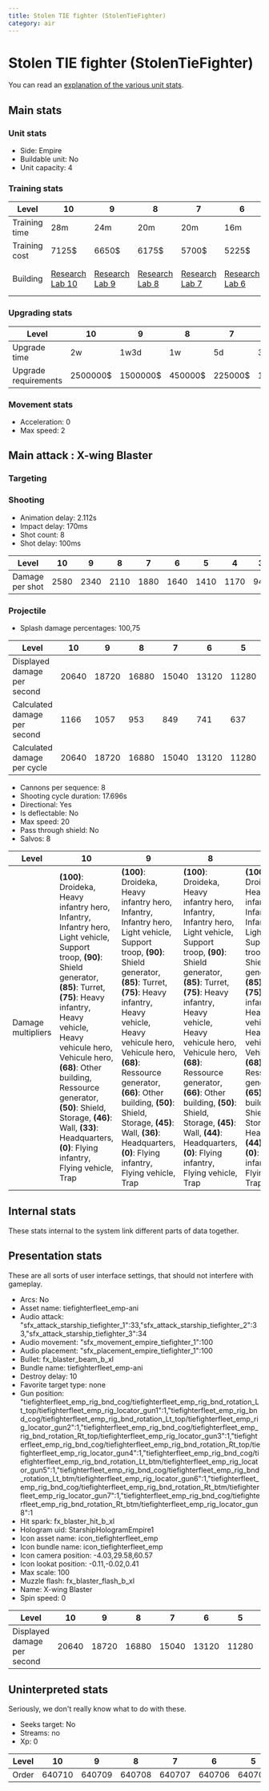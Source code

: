 ```yaml
---
title: Stolen TIE fighter (StolenTieFighter)
category: air
---
```


# Stolen TIE fighter (StolenTieFighter)

You can read an [explanation  of the various unit stats](unitexplained.md).

## Main stats

### Unit stats

  * Side: Empire
  * Buildable unit: No
  * Unit capacity: 4

### Training stats

|Level        |10                                     |9                                     |8                                     |7                                     |6                                     |5                                     |4                                     |3                                     |2                                     |1                                           |
|-------------|---------------------------------------|--------------------------------------|--------------------------------------|--------------------------------------|--------------------------------------|--------------------------------------|--------------------------------------|--------------------------------------|--------------------------------------|--------------------------------------------|
|Training time|28m                                    |24m                                   |20m                                   |20m                                   |16m                                   |16m                                   |12m                                   |12m                                   |12m                                   |12m                                         |
|Training cost|7125$                                  |6650$                                 |6175$                                 |5700$                                 |5225$                                 |4750$                                 |4275$                                 |3800$                                 |3325$                                 |2850$                                       |
|Building     |[Research Lab 10](rebelOffenseLab.html)|[Research Lab 9](rebelOffenseLab.html)|[Research Lab 8](rebelOffenseLab.html)|[Research Lab 7](rebelOffenseLab.html)|[Research Lab 6](rebelOffenseLab.html)|[Research Lab 5](rebelOffenseLab.html)|[Research Lab 4](rebelOffenseLab.html)|[Research Lab 3](rebelOffenseLab.html)|[Research Lab 2](rebelOffenseLab.html)|[Starship Command 1](rebelFleetCommand.html)|


### Upgrading stats

|Level               |10      |9       |8      |7      |6      |5     |4     |3     |2    |1    |
|--------------------|--------|--------|-------|-------|-------|------|------|------|-----|-----|
|Upgrade time        |2w      |1w3d    |1w     |5d     |3d     |1d    |8h    |3h    |1h30m|0s   |
|Upgrade requirements|2500000$|1500000$|450000$|225000$|135000$|50000$|20000$|10000$|5000$|2000$|


### Movement stats

  * Acceleration: 0
  * Max speed: 2

## Main attack : X-wing Blaster

### Targeting


### Shooting

  * Animation delay: 2.112s
  * Impact delay: 170ms
  * Shot count: 8
  * Shot delay: 100ms

|Level          |10  |9   |8   |7   |6   |5   |4   |3  |2  |1  |
|---------------|----|----|----|----|----|----|----|---|---|---|
|Damage per shot|2580|2340|2110|1880|1640|1410|1170|940|700|470|


### Projectile

  * Splash damage percentages: 100,75

|Level                       |10   |9    |8    |7    |6    |5    |4   |3   |2   |1   |
|----------------------------|-----|-----|-----|-----|-----|-----|----|----|----|----|
|Displayed damage per second |20640|18720|16880|15040|13120|11280|9360|7520|5600|3760|
|Calculated damage per second|1166 |1057 |953  |849  |741  |637  |528 |424 |316 |212 |
|Calculated damage per cycle |20640|18720|16880|15040|13120|11280|9360|7520|5600|3760|


  * Cannons per sequence: 8
  * Shooting cycle duration: 17.696s
  * Directional: Yes
  * Is deflectable: No
  * Max speed: 20
  * Pass through shield: No
  * Salvos: 8

|Level             |10                                                                                                                                                                                                                                                                                                                                                                                          |9                                                                                                                                                                                                                                                                                                                                                                                                     |8                                                                                                                                                                                                                                                                                                                                                                                                     |7                                                                                                                                                                                                                                                                                                                                                                                                     |6                                                                                                                                                                                                                                                                                                                                                                                                     |5                                                                                                                                                                                                                                                                                                                                                                                                     |4                                                                                                                                                                                                                                                                                                                                                                                                     |3                                                                                                                                                                                                                                                                                                                                                                                           |2                                                                                                                                                                                                                                                                                                                                                                                           |1                                                                                                                                                                                                                                                                                                                                                                                 |
|------------------|--------------------------------------------------------------------------------------------------------------------------------------------------------------------------------------------------------------------------------------------------------------------------------------------------------------------------------------------------------------------------------------------|------------------------------------------------------------------------------------------------------------------------------------------------------------------------------------------------------------------------------------------------------------------------------------------------------------------------------------------------------------------------------------------------------|------------------------------------------------------------------------------------------------------------------------------------------------------------------------------------------------------------------------------------------------------------------------------------------------------------------------------------------------------------------------------------------------------|------------------------------------------------------------------------------------------------------------------------------------------------------------------------------------------------------------------------------------------------------------------------------------------------------------------------------------------------------------------------------------------------------|------------------------------------------------------------------------------------------------------------------------------------------------------------------------------------------------------------------------------------------------------------------------------------------------------------------------------------------------------------------------------------------------------|------------------------------------------------------------------------------------------------------------------------------------------------------------------------------------------------------------------------------------------------------------------------------------------------------------------------------------------------------------------------------------------------------|------------------------------------------------------------------------------------------------------------------------------------------------------------------------------------------------------------------------------------------------------------------------------------------------------------------------------------------------------------------------------------------------------|--------------------------------------------------------------------------------------------------------------------------------------------------------------------------------------------------------------------------------------------------------------------------------------------------------------------------------------------------------------------------------------------|--------------------------------------------------------------------------------------------------------------------------------------------------------------------------------------------------------------------------------------------------------------------------------------------------------------------------------------------------------------------------------------------|----------------------------------------------------------------------------------------------------------------------------------------------------------------------------------------------------------------------------------------------------------------------------------------------------------------------------------------------------------------------------------|
|Damage multipliers|**(100)**: Droideka, Heavy infantry hero, Infantry, Infantry hero, Light vehicle, Support troop, **(90)**: Shield generator, **(85)**: Turret, **(75)**: Heavy infantry, Heavy vehicle, Heavy vehicule hero, Vehicule hero, **(68)**: Other building, Ressource generator, **(50)**: Shield, Storage, **(46)**: Wall, **(33)**: Headquarters, **(0)**: Flying infantry, Flying vehicle, Trap|**(100)**: Droideka, Heavy infantry hero, Infantry, Infantry hero, Light vehicle, Support troop, **(90)**: Shield generator, **(85)**: Turret, **(75)**: Heavy infantry, Heavy vehicle, Heavy vehicule hero, Vehicule hero, **(68)**: Ressource generator, **(66)**: Other building, **(50)**: Shield, Storage, **(45)**: Wall, **(36)**: Headquarters, **(0)**: Flying infantry, Flying vehicle, Trap|**(100)**: Droideka, Heavy infantry hero, Infantry, Infantry hero, Light vehicle, Support troop, **(90)**: Shield generator, **(85)**: Turret, **(75)**: Heavy infantry, Heavy vehicle, Heavy vehicule hero, Vehicule hero, **(68)**: Ressource generator, **(66)**: Other building, **(50)**: Shield, Storage, **(45)**: Wall, **(44)**: Headquarters, **(0)**: Flying infantry, Flying vehicle, Trap|**(100)**: Droideka, Heavy infantry hero, Infantry, Infantry hero, Light vehicle, Support troop, **(90)**: Shield generator, **(85)**: Turret, **(75)**: Heavy infantry, Heavy vehicle, Heavy vehicule hero, Vehicule hero, **(68)**: Ressource generator, **(65)**: Other building, **(50)**: Shield, Storage, **(47)**: Headquarters, **(44)**: Wall, **(0)**: Flying infantry, Flying vehicle, Trap|**(100)**: Droideka, Heavy infantry hero, Infantry, Infantry hero, Light vehicle, Support troop, **(90)**: Shield generator, **(85)**: Turret, **(75)**: Heavy infantry, Heavy vehicle, Heavy vehicule hero, Vehicule hero, **(68)**: Ressource generator, **(65)**: Other building, **(54)**: Headquarters, **(50)**: Shield, Storage, **(43)**: Wall, **(0)**: Flying infantry, Flying vehicle, Trap|**(100)**: Droideka, Heavy infantry hero, Infantry, Infantry hero, Light vehicle, Support troop, **(90)**: Shield generator, **(85)**: Turret, **(75)**: Heavy infantry, Heavy vehicle, Heavy vehicule hero, Vehicule hero, **(68)**: Ressource generator, **(65)**: Other building, **(54)**: Headquarters, **(50)**: Shield, Storage, **(42)**: Wall, **(0)**: Flying infantry, Flying vehicle, Trap|**(100)**: Droideka, Heavy infantry hero, Infantry, Infantry hero, Light vehicle, Support troop, **(90)**: Shield generator, **(85)**: Turret, **(75)**: Heavy infantry, Heavy vehicle, Heavy vehicule hero, Vehicule hero, **(68)**: Ressource generator, **(65)**: Other building, **(54)**: Headquarters, **(50)**: Shield, Storage, **(40)**: Wall, **(0)**: Flying infantry, Flying vehicle, Trap|**(100)**: Droideka, Heavy infantry hero, Infantry, Infantry hero, Light vehicle, Support troop, **(90)**: Shield generator, **(85)**: Turret, **(75)**: Heavy infantry, Heavy vehicle, Heavy vehicule hero, Vehicule hero, **(68)**: Other building, Ressource generator, **(54)**: Headquarters, **(50)**: Shield, Storage, **(40)**: Wall, **(0)**: Flying infantry, Flying vehicle, Trap|**(100)**: Droideka, Heavy infantry hero, Infantry, Infantry hero, Light vehicle, Support troop, **(90)**: Shield generator, **(85)**: Headquarters, Turret, **(75)**: Heavy infantry, Heavy vehicle, Heavy vehicule hero, Vehicule hero, **(68)**: Other building, Ressource generator, **(54)**: Storage, **(50)**: Shield, **(34)**: Wall, **(0)**: Flying infantry, Flying vehicle, Trap|**(100)**: Droideka, Heavy infantry hero, Infantry, Infantry hero, Light vehicle, Support troop, **(90)**: Shield generator, **(85)**: Headquarters, Turret, **(75)**: Heavy infantry, Heavy vehicle, Heavy vehicule hero, Vehicule hero, **(68)**: Other building, Ressource generator, **(50)**: Shield, Storage, **(25)**: Wall, **(0)**: Flying infantry, Flying vehicle, Trap|


## Internal stats

These stats internal to the system link different parts of data together.


## Presentation stats

These are all sorts of user interface settings, that should not interfere with gameplay.

  * Arcs: No
  * Asset name: tiefighterfleet_emp-ani
  * Audio attack: "sfx_attack_starship_tiefighter_1":33,"sfx_attack_starship_tiefighter_2":33,"sfx_attack_starship_tiefighter_3":34
  * Audio movement: "sfx_movement_empire_tiefighter_1":100
  * Audio placement: "sfx_placement_empire_tiefighter_1":100
  * Bullet: fx_blaster_beam_b_xl
  * Bundle name: tiefighterfleet_emp-ani
  * Destroy delay: 10
  * Favorite target type: none
  * Gun position: "tiefighterfleet_emp_rig_bnd_cog/tiefighterfleet_emp_rig_bnd_rotation_Lt_top/tiefighterfleet_emp_rig_locator_gun1":1,"tiefighterfleet_emp_rig_bnd_cog/tiefighterfleet_emp_rig_bnd_rotation_Lt_top/tiefighterfleet_emp_rig_locator_gun2":1,"tiefighterfleet_emp_rig_bnd_cog/tiefighterfleet_emp_rig_bnd_rotation_Rt_top/tiefighterfleet_emp_rig_locator_gun3":1,"tiefighterfleet_emp_rig_bnd_cog/tiefighterfleet_emp_rig_bnd_rotation_Rt_top/tiefighterfleet_emp_rig_locator_gun4":1,"tiefighterfleet_emp_rig_bnd_cog/tiefighterfleet_emp_rig_bnd_rotation_Lt_btm/tiefighterfleet_emp_rig_locator_gun5":1,"tiefighterfleet_emp_rig_bnd_cog/tiefighterfleet_emp_rig_bnd_rotation_Lt_btm/tiefighterfleet_emp_rig_locator_gun6":1,"tiefighterfleet_emp_rig_bnd_cog/tiefighterfleet_emp_rig_bnd_rotation_Rt_btm/tiefighterfleet_emp_rig_locator_gun7":1,"tiefighterfleet_emp_rig_bnd_cog/tiefighterfleet_emp_rig_bnd_rotation_Rt_btm/tiefighterfleet_emp_rig_locator_gun8":1
  * Hit spark: fx_blaster_hit_b_xl
  * Hologram uid: StarshipHologramEmpire1
  * Icon asset name: icon_tiefighterfleet_emp
  * Icon bundle name: icon_tiefighterfleet_emp
  * Icon camera position: -4.03,29.58,60.57
  * Icon lookat position: -0.11,-0.02,0.41
  * Max scale: 100
  * Muzzle flash: fx_blaster_flash_b_xl
  * Name: X-wing Blaster
  * Spin speed: 0

|Level                      |10   |9    |8    |7    |6    |5    |4   |3   |2   |1   |
|---------------------------|-----|-----|-----|-----|-----|-----|----|----|----|----|
|Displayed damage per second|20640|18720|16880|15040|13120|11280|9360|7520|5600|3760|


## Uninterpreted stats

Seriously, we don't really know what to do with these.

  * Seeks target: No
  * Streams: no
  * Xp: 0

|Level|10    |9     |8     |7     |6     |5     |4     |3     |2     |1     |
|-----|------|------|------|------|------|------|------|------|------|------|
|Order|640710|640709|640708|640707|640706|640705|640704|640703|640702|640701|


